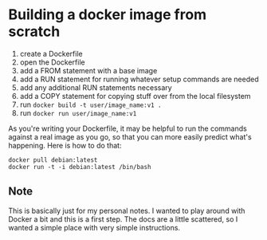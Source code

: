 # Building a docker image from scratch

1. create a Dockerfile
1. open the Dockerfile
1. add a FROM statement with a base image
1. add a RUN statement for running whatever setup commands are needed
1. add any additional RUN statements necessary
1. add a COPY statement for copying stuff over from the local filesystem
1. run `docker build -t user/image_name:v1 .`
1. run `docker run user/image_name:v1`

As you're writing your Dockerfile, it may be helpful to run the commands against a real
image as you go, so that you can more easily predict what's happening. Here is how to do
that:

    docker pull debian:latest
    docker run -t -i debian:latest /bin/bash

## Note

This is basically just for my personal notes. I wanted to play around with Docker a bit
and this is a first step. The docs are a little scattered, so I wanted a simple place
with very simple instructions.

